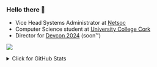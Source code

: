 ### Hello there 👋


* Vice Head Systems Administrator at [Netsoc](https://netsoc.co/rk/)<br> 
* Computer Science student at [University College Cork](https://www.ucc.ie/en/)<br>
* Director for [Devcon 2024](https://twitter.com/CorkDevcon) (soon™)<br>



![](https://github.com/Sequel0x/Sequel0x/blob/main/github-contribution-grid-snake-dark.svg)
<details>
<summary>Click for GitHub Stats</summary>
<p align="center">
    <img alt = "GitHub Stats" src="https://github-readme-stats.vercel.app/api?username=Sequel0x&show_icons=true&hide=issues&icon_color=000000&hide_border=true&title_color=5391FE&text_color=555">
    <br>
    <img alt = "Top Language" src="https://github-readme-stats.vercel.app/api/top-langs/?username=Sequel0x&hide=html,&hide_border=true&title_color=5391FE&text_color=555"
</p>
</details>
